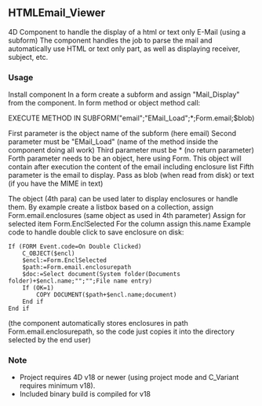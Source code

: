 ## HTMLEmail_Viewer

4D Component to handle the display of a html or text only E-Mail (using a subform)
The component handles the job to parse the mail and automatically use HTML or text only part, as well as displaying receiver, subject, etc.


### Usage

Install component
In a form create a subform and assign "Mail_Display" from the component.
In form method or object method call:

EXECUTE METHOD IN SUBFORM("email";"EMail_Load";*;Form.email;$blob)

First parameter is the object name of the subform (here email)
Second parameter must be "EMail_Load" (name of the method inside the component doing all work)
Third parameter must be * (no return parameter)
Forth parameter needs to be an object, here using Form. This object will contain after execution the content of the email including enclosure list
Fifth parameter is the email to display. Pass as blob (when read from disk) or text (if you have the MIME in text)


The object (4th para) can be used later to display enclosures or handle them.
By example create a listbox based on a collection, assign Form.email.enclosures (same object as used in 4th parameter)
Assign for selected item Form.EnclSelected
For the column assign this.name
Example code to handle double click to save enclosure on disk:

```
If (FORM Event.code=On Double Clicked)
	C_OBJECT($encl)
	$encl:=Form.EnclSelected
	$path:=Form.email.enclosurepath
	$doc:=Select document(System folder(Documents folder)+$encl.name;"";"";File name entry)
	If (OK=1)
		COPY DOCUMENT($path+$encl.name;document)
	End if 
End if 
```

(the component automatically stores enclosures in path Form.email.enclosurepath, so the code just copies it into the directory selected by the end user)



### Note

* Project requires 4D v18 or newer (using project mode and C_Variant requires minimum v18).
* Included binary build is compiled for v18
